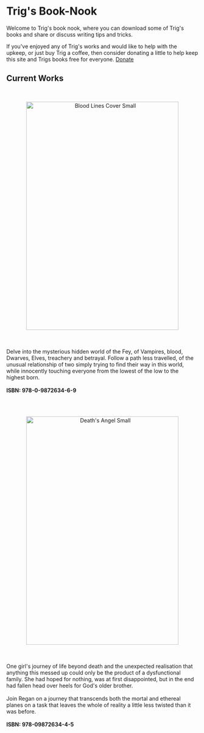 # Trig's Book-Nook
Welcome to Trig's book nook, where you can download some of Trig's books and share or discuss writing tips and tricks.

If you've enjoyed any of Trig's works and would like to help with the upkeep, or just buy Trig a coffee, then consider donating a little to help keep this
site and Trigs books free for everyone.  [Donate](https://paypal.me/ChartersTrig)

## Current Works

<br>
<p align="center">
<img align="middle" width="400" height="600" alt="Blood Lines Cover Small" src="https://github.com/user-attachments/assets/e9f9405e-772a-4a93-8335-77d705055dd4" />
</p>
<br><br>
Delve into the mysterious hidden world of the Fey, of Vampires, blood, Dwarves, Elves, treachery and betrayal.  Follow a path less travelled, of the unusual relationship of two simply trying to find their way in this world, while innocently touching everyone from the lowest of the low to the highest born.   
<br><br><strong>ISBN: 978-0-9872634-6-9</strong><br>

##

<br>
<p align="center">
<img width="400" height="600" alt="Death's Angel Small" src="https://github.com/user-attachments/assets/d78dc9ca-3c85-4bb8-9a7d-d9cabded0f96" />
</p>
<br><br>
One girl's journey of life beyond death and the unexpected realisation that anything this messed up could only be the product of a dysfunctional family.  She had hoped for nothing, was at first disappointed, but in the end had fallen head over heels for God's older brother.
<br><br>
Join Regan on a journey that transcends both the mortal and ethereal planes on a task that leaves the whole of reality a little less twisted than it was before.
<br><br><strong>ISBN: 978-09872634-4-5</strong>
